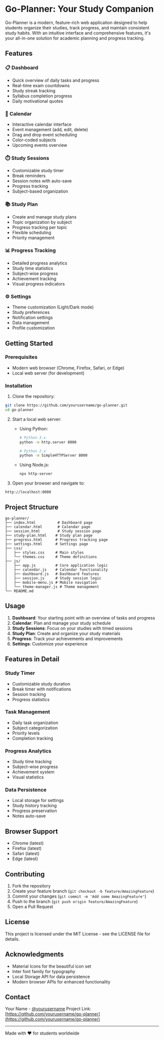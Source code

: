 # Go-Planner: Your Study Companion

Go-Planner is a modern, feature-rich web application designed to help students organize their studies, track progress, and maintain consistent study habits. With an intuitive interface and comprehensive features, it's your all-in-one solution for academic planning and progress tracking.

## Features

### 📋 Dashboard
- Quick overview of daily tasks and progress
- Real-time exam countdowns
- Study streak tracking
- Syllabus completion progress
- Daily motivational quotes

### 📅 Calendar
- Interactive calendar interface
- Event management (add, edit, delete)
- Drag and drop event scheduling
- Color-coded subjects
- Upcoming events overview

### ⏱️ Study Sessions
- Customizable study timer
- Break reminders
- Session notes with auto-save
- Progress tracking
- Subject-based organization

### 📚 Study Plan
- Create and manage study plans
- Topic organization by subject
- Progress tracking per topic
- Flexible scheduling
- Priority management

### 📊 Progress Tracking
- Detailed progress analytics
- Study time statistics
- Subject-wise progress
- Achievement tracking
- Visual progress indicators

### ⚙️ Settings
- Theme customization (Light/Dark mode)
- Study preferences
- Notification settings
- Data management
- Profile customization

## Getting Started

### Prerequisites
- Modern web browser (Chrome, Firefox, Safari, or Edge)
- Local web server (for development)

### Installation

1. Clone the repository:
```bash
git clone https://github.com/yourusername/go-planner.git
cd go-planner
```

2. Start a local web server:
   - Using Python:
     ```bash
     # Python 3.x
     python -m http.server 8000
     
     # Python 2.x
     python -m SimpleHTTPServer 8000
     ```
   - Using Node.js:
     ```bash
     npx http-server
     ```

3. Open your browser and navigate to:
```
http://localhost:8000
```

## Project Structure

```
go-planner/
├── index.html          # Dashboard page
├── calendar.html       # Calendar page
├── session.html        # Study session page
├── study-plan.html    # Study plan page
├── progress.html      # Progress tracking page
├── settings.html      # Settings page
├── css/
│   ├── styles.css     # Main styles
│   └── themes.css     # Theme definitions
├── js/
│   ├── app.js         # Core application logic
│   ├── calendar.js    # Calendar functionality
│   ├── dashboard.js   # Dashboard features
│   ├── session.js     # Study session logic
│   ├── mobile-menu.js # Mobile navigation
│   └── theme-manager.js # Theme management
└── README.md
```

## Usage

1. **Dashboard**: Your starting point with an overview of tasks and progress
2. **Calendar**: Plan and manage your study schedule
3. **Study Sessions**: Focus on your studies with timed sessions
4. **Study Plan**: Create and organize your study materials
5. **Progress**: Track your achievements and improvements
6. **Settings**: Customize your experience

## Features in Detail

### Study Timer
- Customizable study duration
- Break timer with notifications
- Session tracking
- Progress statistics

### Task Management
- Daily task organization
- Subject categorization
- Priority levels
- Completion tracking

### Progress Analytics
- Study time tracking
- Subject-wise progress
- Achievement system
- Visual statistics

### Data Persistence
- Local storage for settings
- Study history tracking
- Progress preservation
- Notes auto-save

## Browser Support

- Chrome (latest)
- Firefox (latest)
- Safari (latest)
- Edge (latest)

## Contributing

1. Fork the repository
2. Create your feature branch (`git checkout -b feature/AmazingFeature`)
3. Commit your changes (`git commit -m 'Add some AmazingFeature'`)
4. Push to the branch (`git push origin feature/AmazingFeature`)
5. Open a Pull Request

## License

This project is licensed under the MIT License - see the LICENSE file for details.

## Acknowledgments

- Material Icons for the beautiful icon set
- Inter font family for typography
- Local Storage API for data persistence
- Modern browser APIs for enhanced functionality

## Contact

Your Name - [@yourusername](https://twitter.com/yourusername)
Project Link: [https://github.com/yourusername/go-planner](https://github.com/yourusername/go-planner)

---

Made with ❤️ for students worldwide 